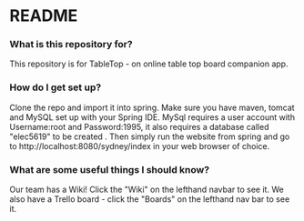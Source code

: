 # README #

### What is this repository for? ###

This repository is for TableTop - on online table top board companion app.

### How do I get set up? ###

Clone the repo and import it into spring. Make sure you have maven, tomcat and MySQL set up with  your Spring IDE. MySql requires a user account with Username:root and Password:1995, it also requires a database called "elec5619" to be created . Then simply run the website from spring and go to http://localhost:8080/sydney/index in your web browser of choice.

### What are some useful things I should know? ###
Our team has a Wiki! Click the "Wiki" on the lefthand navbar to see it. We also have a Trello board - click the "Boards" on the lefthand nav bar to see it.